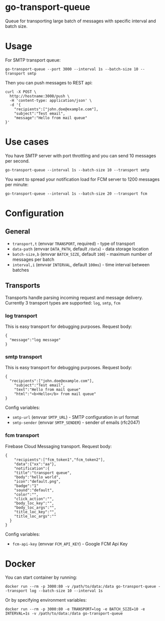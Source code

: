 # go-transport-queue

Queue for transporting large batch of messages with specific interval and batch size.

# Usage

For SMTP transport queue:
```
go-transport-queue --port 3000 --interval 1s --batch-size 10 --transport smtp
```

Then you can push messages to REST api:
```
curl -X POST \
  http://hostname:3000/push \
  -H 'content-type: application/json' \
  -d '{
	"recipients":["john.doe@example.com"],
	"subject":"Test email",
	"message":"Hello from mail queue"
}'
```

# Use cases

You have SMTP server with port throttling and you can send 10 messages per second.
```
go-transport-queue --interval 1s --batch-size 10 --transport smtp
```

You want to spread your notification load for FCM server to 1200 messages per minute:
```
go-transport-queue --interval 1s --batch-size 20 --transport fcm
```

# Configuration

## General

* `transport,t` (envvar `TRANSPORT`, required) - type of transport
* `data-path` (envvar `DATA_PATH`, default `/data`) - data storage location
* `batch-size,b` (envvar `BATCH_SIZE`, default `100`) - maximum number of messages per batch
* `interval,i` (envvar `INTERVAL`, default `100ms`) - time interval between batches

## Transports

Transports handle parsing incoming request and message delivery. Currently 3 transport types are supported: `log`, `smtp`, `fcm`

### log transport

This is easy transport for debugging purposes. Request body:
```
{
  "message":"log message"
}
```

### smtp transport

This is easy transport for debugging purposes. Request body:
```
{
  "recipients":["john.doe@example.com"],
	"subject":"Test email",
	"text":"Hello from mail queue"
	"html":"<b>Hello</b> from mail queue"
}
```

Config variables:
* `smtp-url` (envvar `SMTP_URL`) - SMTP configuration in url format
* `smtp-sender` (envvar `SMTP_SENDER`) - sender of emails (rfc2047)

### fcm transport

Firebase Cloud Messaging transport. Request body:
```
{
	"recipients":["fcm_token1","fcm_token2"],
	"data":{"xx":"aa"},
	"notification":{
    "title":"transport queue",
    "body":"hello world",
    "icon":"default.png",
    "badge":"1"
    "sound":"default",
    "color":"",
    "click_action":"",
    "body_loc_key":"",
    "body_loc_args":"",
    "title_loc_key":"",
    "title_loc_args":""
  }
}
```

Config variables:
* `fcm-api-key` (envvar `FCM_API_KEY`) - Google FCM Api Key

# Docker

You can start container by running:
```
docker run --rm -p 3000:80 -v /path/to/data:/data go-transport-queue --transport log --batch-size 10 --interval 1s
```

Or by specifying environment variables:
```
docker run --rm -p 3000:80 -e TRANSPORT=log -e BATCH_SIZE=10 -e INTERVAL=1s -v /path/to/data:/data go-transport-queue
```
